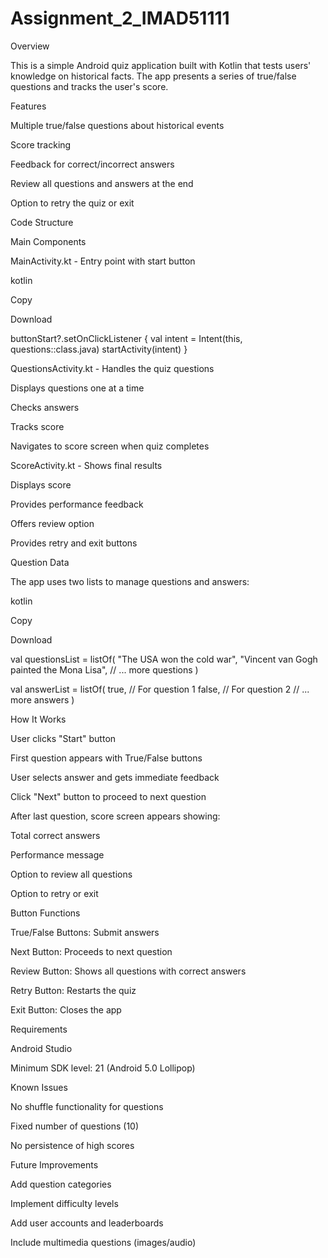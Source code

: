 # Assignment_2_IMAD51111
Overview 

This is a simple Android quiz application built with Kotlin that tests users' knowledge on historical facts. The app presents a series of true/false questions and tracks the user's score. 

Features 

Multiple true/false questions about historical events 

Score tracking 

Feedback for correct/incorrect answers 

Review all questions and answers at the end 

Option to retry the quiz or exit 

Code Structure 

Main Components 

MainActivity.kt - Entry point with start button 

kotlin 

Copy 

Download 

buttonStart?.setOnClickListener { 
    val intent = Intent(this, questions::class.java) 
    startActivity(intent) 
} 

QuestionsActivity.kt - Handles the quiz questions 

Displays questions one at a time 

Checks answers 

Tracks score 

Navigates to score screen when quiz completes 

ScoreActivity.kt - Shows final results 

Displays score 

Provides performance feedback 

Offers review option 

Provides retry and exit buttons 

Question Data 

The app uses two lists to manage questions and answers: 

kotlin 

Copy 

Download 

val questionsList = listOf( 
    "The USA won the cold war", 
    "Vincent van Gogh painted the Mona Lisa", 
    // ... more questions 
) 
 
val answerList = listOf( 
    true,  // For question 1 
    false, // For question 2 
    // ... more answers 
) 

How It Works 

User clicks "Start" button 

First question appears with True/False buttons 

User selects answer and gets immediate feedback 

Click "Next" button to proceed to next question 

After last question, score screen appears showing: 

Total correct answers 

Performance message 

Option to review all questions 

Option to retry or exit 

Button Functions 

True/False Buttons: Submit answers 

Next Button: Proceeds to next question 

Review Button: Shows all questions with correct answers 

Retry Button: Restarts the quiz 

Exit Button: Closes the app 

Requirements 

Android Studio 

Minimum SDK level: 21 (Android 5.0 Lollipop) 

Known Issues 

No shuffle functionality for questions 

Fixed number of questions (10) 

No persistence of high scores 

Future Improvements 

Add question categories 

Implement difficulty levels 

Add user accounts and leaderboards 

Include multimedia questions (images/audio) 
